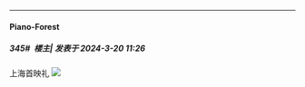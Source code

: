 ﻿
*****

####  Piano-Forest  
##### 345#         楼主| 发表于 2024-3-20 11:26

上海首映礼
<img src="https://p.sda1.dev/16/5588bb2e0ae0dda6d4145f921dd1ef63/008DboJuly1hnwsi2j0mdj30u01hc4qp.jpg" referrerpolicy="no-referrer">

